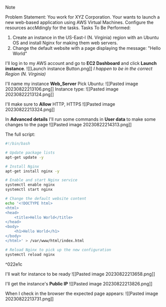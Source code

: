 
> [!NOTE]
> Problem Statement: 
> You work for XYZ Corporation. Your wants to launch a new web-based application using AWS Virtual Machines. Configure the resources accMdingly for the tasks. Tasks To Be Performed: 
> 1. Create an instance in the US-East-l (N. Virginia) region with an Ubuntu OS and install Nginx for making them web servers. 
> 2. Change the default website with a page displaying the message: "Hello World"


I'll log in to my AWS account and go to **EC2 Dashboard** and click **Launch instance**. 
![[Launch instance Button.png]]
*I happen to be in the correct Region (N. Virginia)*

I'll name my instance **Web_Server**
Pick Ubuntu:
![[Pasted image 20230822213106.png]]
Instance type:
![[Pasted image 20230822213124.png]]

I'll make sure to **Allow** HTTP, HTTPS 
![[Pasted image 20230822213324.png]]

In **Advanced details** I'll run some commands in **User data** to make some changes to the page
![[Pasted image 20230822214313.png]]

The full script:
```bash
#!/bin/bash

# Update package lists
apt-get update -y

# Install Nginx
apt-get install nginx -y

# Enable and start Nginx service
systemctl enable nginx
systemctl start nginx

# Change the default website content
echo '<!DOCTYPE html>
<html>
<head>
    <title>Hello World</title>
</head>
<body>
    <h1>Hello World</h1>
</body>
</html>' > /var/www/html/index.html

# Reload Nginx to pick up the new configuration
systemctl reload nginx
```

^022e1c


I'll wait for instance to be ready
![[Pasted image 20230822213658.png]]

I'll get the instance's **Public IP**
![[Pasted image 20230822213826.png]]

When I check in the browser the expected page appears:
![[Pasted image 20230822213731.png]]
